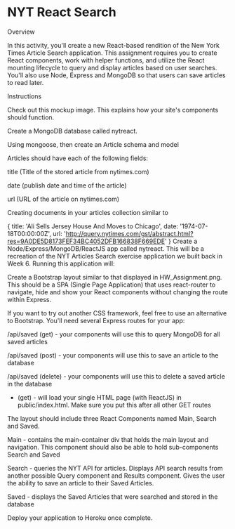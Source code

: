 # NYT React Search

Overview

In this activity, you'll create a new React-based rendition of the New York Times Article Search application. This assignment requires you to create React components, work with helper functions, and utilize the React mounting lifecycle to query and display articles based on user searches. You'll also use Node, Express and MongoDB so that users can save articles to read later.

Instructions

Check out this mockup image. This explains how your site's components should function.

Create a MongoDB database called nytreact.

Using mongoose, then create an Article schema and model

Articles should have each of the following fields:

title (Title of the stored article from nytimes.com)

date (publish date and time of the article)

url (URL of the article on nytimes.com)

Creating documents in your articles collection similar to

{
  title: 'Ali Sells Jersey House And Moves to Chicago',
  date: '1974-07-18T00:00:00Z',
  url: 'http://query.nytimes.com/gst/abstract.html?res=9A0DE5D8173FEF34BC4052DFB166838F669EDE'
}
Create a Node/Express/MongoDB/ReactJS app called nytreact. This will be a recreation of the NYT Articles Search exercise application we built back in Week 6. Running this application will:

Create a Bootstrap layout similar to that displayed in HW_Assignment.png. This should be a SPA (Single Page Application) that uses react-router to navigate, hide and show your React components without changing the route within Express.

If you want to try out another CSS framework, feel free to use an alternative to Bootstrap.
You'll need several Express routes for your app:

/api/saved (get) - your components will use this to query MongoDB for all saved articles

/api/saved (post) - your components will use this to save an article to the database

/api/saved (delete) - your components will use this to delete a saved article in the database

* (get) - will load your single HTML page (with ReactJS) in public/index.html. Make sure you put this after all other GET routes

The layout should include three React Components named Main, Search and Saved.

Main - contains the main-container div that holds the main layout and navigation. This component should also be able to hold sub-components Search and Saved

Search - queries the NYT API for articles. Displays API search results from another possible Query component and Results component. Gives the user the ability to save an article to their Saved Articles.

Saved - displays the Saved Articles that were searched and stored in the database

Deploy your application to Heroku once complete.

